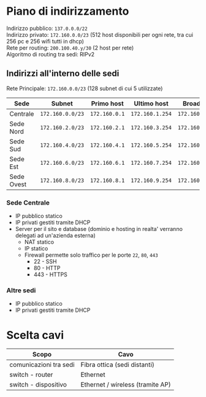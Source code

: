 
# Piano di indirizzamento

Indirizzo pubblico: `137.0.0.0/22`  
Indirizzo privato: `172.160.0.0/23` (512 host disponibili per ogni rete, tra cui 256 pc e 256 wifi tutti in dhcp)  
Rete per routing: `200.100.40.y/30` (2 host per rete)  
Algoritmo di routing tra sedi: RIPv2
## Indirizzi all'interno delle sedi
Rete Principale: `172.160.0.0/23` (128 subnet di cui 5 utilizzate)

| Sede       | Subnet   | Primo host | Ultimo host | Broadcast |
| ---------- | ------ | --------- | ------ | -------- |
| Centrale   | `172.160.0.0/23` |  `172.160.0.1` | `172.160.1.254` | `172.160.1.255` |
| Sede Nord  | `172.160.2.0/23` |  `172.160.2.1` | `172.160.3.254` | `172.160.3.255` |
| Sede Sud   | `172.160.4.0/23` |  `172.160.4.1` | `172.160.5.254` | `172.160.5.255` |
| Sede Est   | `172.160.6.0/23` | `172.160.6.1` | `172.160.7.254` | `172.160.7.255` |
| Sede Ovest | `172.160.8.0/23` | `172.160.8.1` | `172.160.9.254` | `172.160.9.255` |

### Sede Centrale
- IP pubblico statico
- IP privati gestiti tramite DHCP
- Server per il sito e database (dominio e hosting in realta' verranno delegati ad un'azienda esterna)
	- NAT statico
	- IP statico
	- Firewall permette solo traffico per le porte `22`, `80`, `443`
		- 22 - SSH
		- 80 - HTTP
		- 443 - HTTPS
### Altre sedi
- IP pubblico statico
- IP privati gestiti tramite DHCP

# Scelta cavi

| Scopo                  | Cavo                             |
| ---------------------- | -------------------------------- |
| comunicazioni tra sedi | Fibra ottica (sedi distanti)     |
| switch - router        | Ethernet                         |
| switch - dispositivo   | Ethernet / wireless (tramite AP) |
